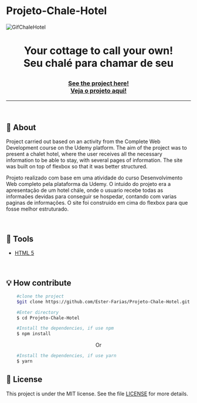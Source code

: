 # Projeto-Chale-Hotel
![GifChaleHotel](https://user-images.githubusercontent.com/103768076/172280802-f678dd4b-2474-4bae-a31f-b60f2ecaf444.gif)

<h1 align="center">
<p>Your cottage to call your own!<br> 
Seu chalé para chamar de seu</p>
</h1>
<h3 align="center"><a href="https://incomparable-nougat-1f33f0.netlify.app/">See the project here!<br>
Veja o projeto aqui!</a></h3>
<hr>

<br>

## 📸 About
Project carried out based on an activity from the Complete Web Development course on the Udemy platform. The aim of the project was to present a chalet hotel, where the user receives all the necessary information to be able to stay, with several pages of information. The site was built on top of flexbox so that it was better structured.

Projeto realizado com base em uma atividade do curso Desenvolvimento Web completo pela plataforma da Udemy. O intuido do projeto era a apresentação de um hotel chále, onde o usuario recebe todas as informaões devidas para conseguir se hospedar, contando com varias paginas de informações. O site foi construido em cima do flexbox para que fosse melhor estruturado.

<br> 

## 🔧 Tools

- [HTML 5](https://www.w3schools.com/html/)

<br>

## 💡 How contribute

```bash
    #clone the project
    $git clone https://github.com/Ester-Farias/Projeto-Chale-Hotel.git
```

```bash
    #Enter directory
    $ cd Projeto-Chale-Hotel
```

```bash
    #Install the dependencies, if use npm
    $ npm install
```
<p align="center">Or</p>

```bash
    #Install the dependencies, if use yarn
    $ yarn
```

## 📃 License
This project is under the MIT license. See the file [LICENSE](https://github.com/Ester-Farias/Projeto-Chale-Hotel/blob/master/LICENSE) for more details.



